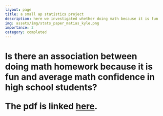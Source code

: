 ```yaml
---
layout: page
title: a small ap statistics project
description: here we investigated whether doing math because it is fun has an association with average confidence in solving math problems among high school students
img: assets/img/stats_paper_matias_kyle.png
importance: 2
category: completed
---
```


  <h1> <b> Is there an association between doing math homework because it is fun and average math confidence in high school students? <b> 
  <p>The pdf is linked <a href="https://quadcryo.github.io/assets/pdf/matias-relyea-hyle-hollars-math-fun-confidence-stats.pdf" target="_blank">here</a>.</p>






